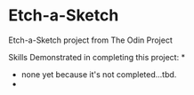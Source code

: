 # Etch-a-Sketch
Etch-a-Sketch project from The Odin Project

Skills Demonstrated in completing this project:
*
* none yet because it's not completed...tbd.
*